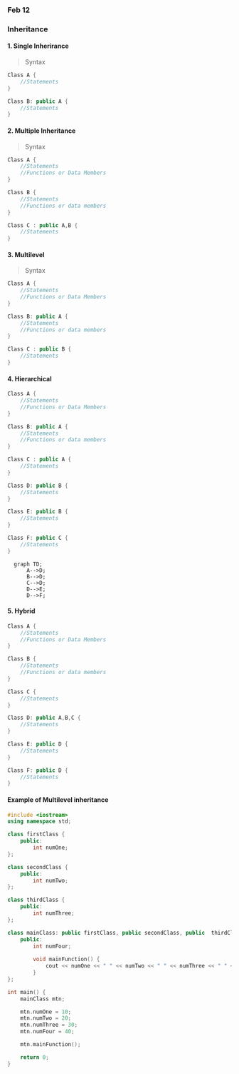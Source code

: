 ### Feb 12

### Inheritance 

#### 1. Single Inherirance 

> Syntax
```cpp
Class A {
    //Statements
}

Class B: public A {
    //Statements
}
```


#### 2. Multiple Inheritance 

> Syntax

```cpp
Class A {
    //Statements
    //Functions or Data Members
}

Class B {
    //Statements
    //Functions or data members 
}

Class C : public A,B {
    //Statements 
}
```

#### 3. Multilevel
> Syntax

```cpp
Class A {
    //Statements
    //Functions or Data Members
}

Class B: public A {
    //Statements
    //Functions or data members 
}

Class C : public B {
    //Statements 
}
```

#### 4. Hierarchical

```cpp
Class A {
    //Statements
    //Functions or Data Members
}

Class B: public A {
    //Statements
    //Functions or data members 
}

Class C : public A {
    //Statements 
}

Class D: public B {
    //Statements
}

Class E: public B {
    //Statements
}

Class F: public C {
    //Statements
}
```

```mermaid
  graph TD;
      A-->D;
      B-->D;
      C-->D;
      D-->E;
      D-->F;
```

#### 5. Hybrid

```cpp
Class A {
    //Statements
    //Functions or Data Members
}

Class B {
    //Statements
    //Functions or data members 
}

Class C {
    //Statements 
}

Class D: public A,B,C {
    //Statements
}

Class E: public D {
    //Statements
}

Class F: public D {
    //Statements
}
```

#### Example of Multilevel inheritance

```cpp
#include <iostream>
using namespace std;

class firstClass {
    public:
        int numOne;
};

class secondClass {
    public:
        int numTwo;
};

class thirdClass {
    public:
        int numThree;
};

class mainClass: public firstClass, public secondClass, public  thirdClass {
    public:
        int numFour;
        
        void mainFunction() {
            cout << numOne << " " << numTwo << " " << numThree << " " << numFour << endl;
        }
};

int main() {
    mainClass mtn;

    mtn.numOne = 10;
    mtn.numTwo = 20;
    mtn.numThree = 30;
    mtn.numFour = 40;

    mtn.mainFunction();

    return 0;
}
```



